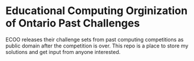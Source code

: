 # Educational Computing Orginization of Ontario Past Challenges

ECOO releases their challenge sets from past computing competitions as public domain after the competition is over.
This repo is a place to store my solutions and get input from anyone interested.

